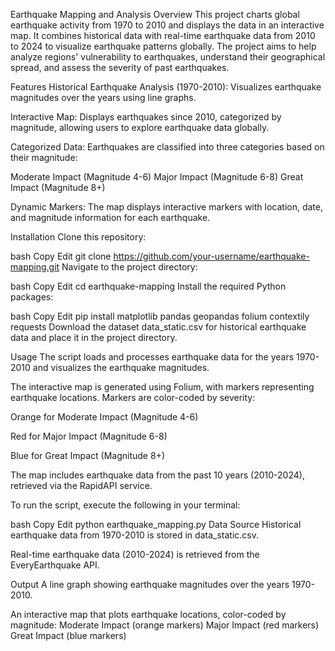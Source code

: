 Earthquake Mapping and Analysis
Overview
This project charts global earthquake activity from 1970 to 2010 and displays the data in an interactive map. It combines historical data with real-time earthquake data from 2010 to 2024 to visualize earthquake patterns globally. The project aims to help analyze regions' vulnerability to earthquakes, understand their geographical spread, and assess the severity of past earthquakes.

Features
Historical Earthquake Analysis (1970-2010): Visualizes earthquake magnitudes over the years using line graphs.

Interactive Map: Displays earthquakes since 2010, categorized by magnitude, allowing users to explore earthquake data globally.

Categorized Data: Earthquakes are classified into three categories based on their magnitude:

Moderate Impact (Magnitude 4-6)
Major Impact (Magnitude 6-8)
Great Impact (Magnitude 8+)

Dynamic Markers: The map displays interactive markers with location, date, and magnitude information for each earthquake.

Installation
Clone this repository:

bash
Copy
Edit
git clone https://github.com/your-username/earthquake-mapping.git
Navigate to the project directory:

bash
Copy
Edit
cd earthquake-mapping
Install the required Python packages:

bash
Copy
Edit
pip install matplotlib pandas geopandas folium contextily requests
Download the dataset data_static.csv for historical earthquake data and place it in the project directory.

Usage
The script loads and processes earthquake data for the years 1970-2010 and visualizes the earthquake magnitudes.

The interactive map is generated using Folium, with markers representing earthquake locations. Markers are color-coded by severity:

Orange for Moderate Impact (Magnitude 4-6)

Red for Major Impact (Magnitude 6-8)

Blue for Great Impact (Magnitude 8+)

The map includes earthquake data from the past 10 years (2010-2024), retrieved via the RapidAPI service.

To run the script, execute the following in your terminal:

bash
Copy
Edit
python earthquake_mapping.py
Data Source
Historical earthquake data from 1970-2010 is stored in data_static.csv.

Real-time earthquake data (2010-2024) is retrieved from the EveryEarthquake API.

Output
A line graph showing earthquake magnitudes over the years 1970-2010.

An interactive map that plots earthquake locations, color-coded by magnitude:
Moderate Impact (orange markers)
Major Impact (red markers)
Great Impact (blue markers)